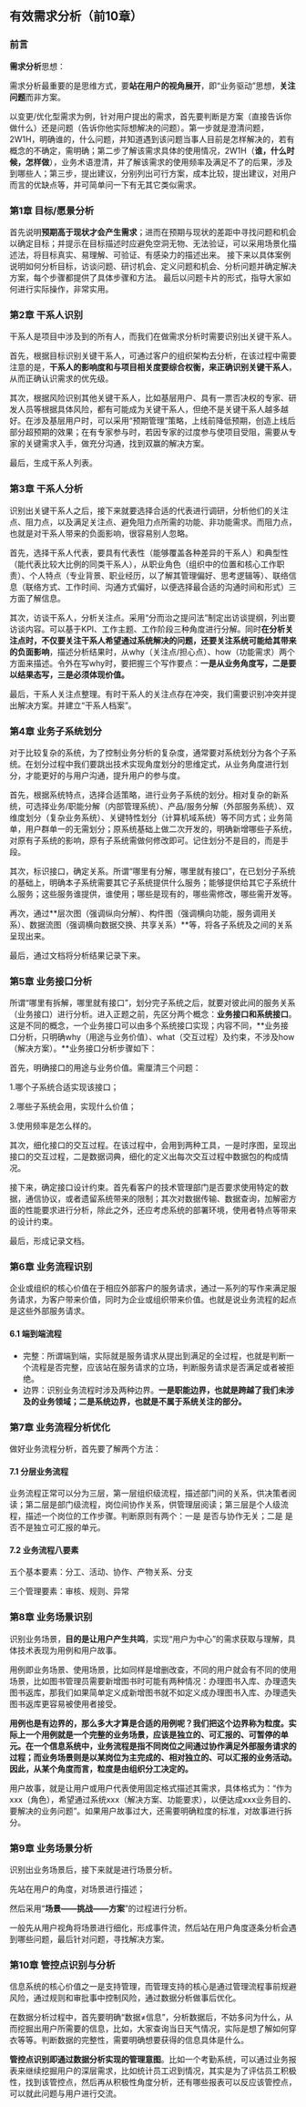 ## 有效需求分析（前10章）

### 前言

**需求分析**思想：

需求分析最重要的是思维方式，要**站在用户的视角展开**，即“业务驱动”思想，**关注问题**而非方案。

以变更/优化型需求为例，针对用户提出的需求，首先要判断是方案（直接告诉你做什么）还是问题（告诉你他实际想解决的问题）。第一步就是澄清问题，2W1H，明确谁的，什么问题，并知道遇到该问题当事人目前是怎样解决的，若有概念的不确定，需明确；第二步了解该需求具体的使用情况，2W1H（**谁，什么时候，怎样做**），业务术语澄清，并了解该需求的使用频率及满足不了的后果，涉及到哪些人；第三步，提出建议，分别列出可行方案，成本比较，提出建议，对用户而言的优缺点等，并可简单问一下有无其它类似需求。

### 第1章 目标/愿景分析

首先说明**预期高于现状才会产生需求**；进而在预期与现状的差距中寻找问题和机会以确定目标；并提示在目标描述时应避免空洞无物、无法验证，可以采用场景化描述法，将目标真实、易理解、可验证、有感染力的描述出来。 接下来以具体案例说明如何分析目标，访谈问题、研讨机会、定义问题和机会、分析问题并确定解决方案，每个步骤都提供了具体步骤和方法。 最后以问题卡片的形式，指导大家如何进行实际操作，非常实用。

### 第2章 干系人识别

干系人是项目中涉及到的所有人，而我们在做需求分析时需要识别出关键干系人。

首先，根据目标识别关键干系人，可通过客户的组织架构去分析，在该过程中需要注意的是，**干系人的影响度和与项目相关度要综合权衡，来正确识别关键干系人**，从而正确认识需求的优先级。

其次，根据风险识别其他关键干系人，比如基层用户、具有一票否决权的专家、研发人员等根据具体风险，都有可能成为关键干系人，但绝不是关键干系人越多越好。在涉及基层用户时，可以采用“预期管理”策略，上线前降低预期，创造上线后部分超预期的效果；在有专家参与时，若因专家的过度参与使项目受阻，需要从专家的关键需求入手，做充分沟通，找到双赢的解决方案。

最后，生成干系人列表。

### 第3章 干系人分析

识别出关键干系人之后，接下来就要选择合适的代表进行调研，分析他们的关注点、阻力点，以及满足关注点、避免阻力点所需的功能、非功能需求。而阻力点，也就是对干系人带来的负面影响，很容易别人忽略。

首先，选择干系人代表，要具有代表性（能够覆盖各种差异的干系人）和典型性（能代表比较大比例的同类干系人），从职业角色（组织中的位置和核心工作职责）、个人特点（专业背景、职业经历，以了解其管理偏好、思考逻辑等）、联络信息（联络方式、工作时间、沟通方式偏好，以便选择最合适的沟通时间和形式）三方面了解信息。

其次，访谈干系人，分析关注点。采用“分而治之提问法”制定出访谈提纲，列出要访谈内容。可以基于KPI、工作主题、工作阶段三种角度进行分解。同时**在分析关注点时，不仅要关注干系人希望通过系统解决的问题，还要关注系统可能给其带来的负面影响**，描述分析结果时，从why（关注点/担心点）、how（功能需求）两个方面来描述。令外在写why时，要把握三个写作要点：**一是从业务角度写，二是要以结果态写，三是必须体现价值。**

最后，干系人关注点整理。有时干系人的关注点存在冲突，我们需要识别冲突并提出解决方案。并建立“干系人档案”。

### 第4章 业务子系统划分

对于比较复杂的系统，为了控制业务分析的复杂度，通常要对系统划分为各个子系统。在划分过程中我们要跳出技术实现角度划分的思维定式，从业务角度进行划分，才能更好的与用户沟通，提升用户的参与度。

首先，根据系统特点，选择合适策略，进行业务子系统的划分。相对复杂的新系统，可选择业务/职能分解（内部管理系统）、产品/服务分解（外部服务系统）、双维度划分（复杂业务系统）、关键特性划分（计算机域系统）等不同方式；业务简单，用户群单一的无需划分；原系统基础上做二次开发的，明确新增哪些子系统，对原有子系统的影响，原有子系统需做何修改即可。记住划分不是目的，而是手段。

其次，标识接口，确定关系。所谓“哪里有分解，哪里就有接口”，在已划分子系统的基础上，明确本子系统需要其它子系统提供什么服务；能够提供给其它子系统什么服务；这些服务谁提供，谁使用；哪些是现有的，哪些需修改，哪些需开发等。

再次，通过**层次图（强调纵向分解）、构件图（强调横向功能，服务调用关系）、数据流图（强调横向数据交换、共享关系）**等，将各子系统及之间的关系呈现出来。

最后，通过文档将分析结果记录下来。

### 第5章 业务接口分析

所谓“哪里有拆解，哪里就有接口”，划分完子系统之后，就要对彼此间的服务关系（业务接口）进行分析。进入正题之前，先区分两个概念：**业务接口和系统接口**。这是不同的概念，一个业务接口可以由多个系统接口实现；内容不同，**业务接口分析，只明确why（用途与业务价值）、what（交互过程）及约束，不涉及how（解决方案）。**业务接口分析步骤如下：

首先，明确接口的用途与业务价值。需厘清三个问题：

1.哪个子系统合适实现该接口；

2.哪些子系统会用，实现什么价值；

3.使用频率是怎么样的。

其次，细化接口的交互过程。在该过程中，会用到两种工具，一是时序图，呈现出接口的交互过程，二是数据词典，细化的定义出每次交互过程中数据包的构成情况。

接下来，确定接口设计约束。首先看客户的技术管理部门是否要求使用特定的数据，通信协议，或者遗留系统带来的限制；其次对数据传输、数据查询，加解密方面的性能要求进行分析，除此之外，还应考虑系统的部署环境，使用者特点等带来的设计约束。

最后，形成记录文档。

### 第6章 业务流程识别

企业或组织的核心价值在于相应外部客户的服务请求，通过一系列的写作来满足服务请求，为客户带来价值，同时为企业或组织带来价值。也就是说业务流程的起点是这些外部服务请求。

#### 6.1 端到端流程

- 完整：所谓端到端，实际就是服务请求从提出到满足的全过程，也就是判断一个流程是否完整，应该站在服务请求的立场，判断服务请求是否满足或者被拒绝。
- 边界：识别业务流程时涉及两种边界。**一是职能边界，也就是跨越了我们未涉及的业务领域；二是系统边界，也就是不属于系统关注的部分。**

### 第7章 业务流程分析优化

做好业务流程分析，首先要了解两个方法：

#### 7.1 分层业务流程

业务流程正常可以分为三层，第一层组织级流程，描述部门间的关系，供决策者阅读；第二层是部门级流程，岗位间协作关系，供管理层阅读；第三层是个人级流程，描述一个岗位的工作步骤。判断原则有两个：一是 是否与协作无关；二是 是否不是独立可汇报的单元。

#### 7.2 业务流程八要素

五个基本要素：分工、活动、协作、产物关系、分支

三个管理要素：审核、规则、异常

### 第8章 业务场景识别

识别业务场景，**目的是让用户产生共鸣**，实现“用户为中心”的需求获取与理解，具体技术表现为用例和用户故事。

用例即业务场景、使用场景，比如同样是增删改查，不同的用户就会有不同的使用场景，比如图书管理员需要新增图书时可能有两种情况：办理图书入库、办理遗失图书返库，那我们如果简单定义成新增图书就不如定义成办理图书入库、办理遗失图书返库更容易被使用者接受。

**用例也是有边界的，那么多大才算是合适的用例呢？我们把这个边界称为粒度。实际上一个用例就是一个完整的业务场景，应该是独立的、可汇报的、可暂停的单元。**在一个信息系统中，业务流程是指不同岗位之间通过协作满足外部服务请求的过程；而**业务场景则是以某岗位为主完成的、相对独立的、可以汇报的业务活动。因此，从某个角度而言，粒度是由组织分工决定的。**

用户故事，就是让用户或用户代表使用固定格式描述其需求，具体格式为：“作为xxx（角色），希望通过系统xxx（解决方案、功能要求），以便达成xxx业务目的、要解决的业务问题”。如果用户故事过大，还需要明确粒度的标准，对故事进行拆分。

### 第9章 业务场景分析

识别出业务场景后，接下来就是进行场景分析。

先站在用户的角度，对场景进行描述；

然后采用“**场景——挑战——方案**”的过程进行分析。

一般先从用户视角将场景进行细化，形成事件流，然后站在用户角度逐条分析会遇到哪些问题，最后针对问题，寻找解决方案。

### 第10章 管控点识别与分析

信息系统的核心价值之一是支持管理，而管理支持的核心是通过管理流程事前规避风险，通过规则和审批事中控制风险，通过数据分析做事后优化。

在数据分析过程中，首先要明确“数据≠信息”，分析数据后，不妨多问为什么，从而挖掘出用户所需要的信息，比如，大家查询当日天气情况，实际是想了解如何穿衣等等。判断数据的完整性，需要明确想要获得的信息具体是什么。

**管控点识别即通过数据分析实现的管理意图**。比如一个考勤系统，可以通过业务报表来继续挖掘用户的深层需求，比如统计员工迟到情况，其实是为了评估员工积极性，找到该管控点，然后再从积极性角度分析，还有哪些报表可以反应该管控点，可以就此问题与用户进行交流。





